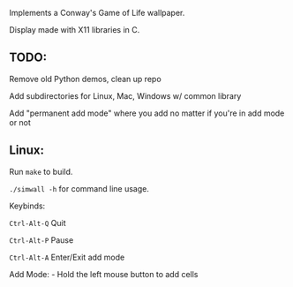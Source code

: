 Implements a Conway's Game of Life wallpaper.

Display made with X11 libraries in C.

## TODO:
Remove old Python demos, clean up repo

Add subdirectories for Linux, Mac, Windows w/ common library

Add "permanent add mode" where you add no matter if you're in add mode or not

## Linux:
Run `make` to build.

`./simwall -h` for command line usage. 


Keybinds:

`Ctrl-Alt-Q` Quit

`Ctrl-Alt-P` Pause

`Ctrl-Alt-A` Enter/Exit add mode

Add Mode:
    - Hold the left mouse button to add cells